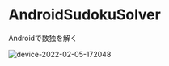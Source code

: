 # AndroidSudokuSolver
Androidで数独を解く

![device-2022-02-05-172048](https://user-images.githubusercontent.com/750091/152634413-a5e8feaa-6382-4753-ac3c-d9858fd0e512.gif)
